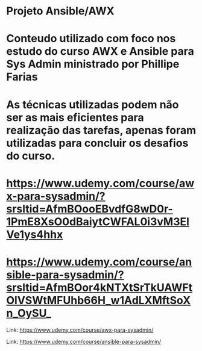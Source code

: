 # Projeto Ansible/AWX
# Conteudo utilizado com foco nos estudo do curso AWX e Ansible para Sys Admin ministrado por Phillipe Farias
# As técnicas utilizadas podem não ser as mais eficientes para realização das tarefas, apenas foram utilizadas para concluir os desafios do curso.
# https://www.udemy.com/course/awx-para-sysadmin/?srsltid=AfmBOooEBvdfG8wD0r-1PmE8XsO0dBaiytCWFAL0i3vM3ElVe1ys4hhx
# https://www.udemy.com/course/ansible-para-sysadmin/?srsltid=AfmBOor4kNTXtSrTkUAWFtOlVSWtMFUhb66H_w1AdLXMftSoXn_OySU_


Link: https://www.udemy.com/course/awx-para-sysadmin/

Link: https://www.udemy.com/course/ansible-para-sysadmin/